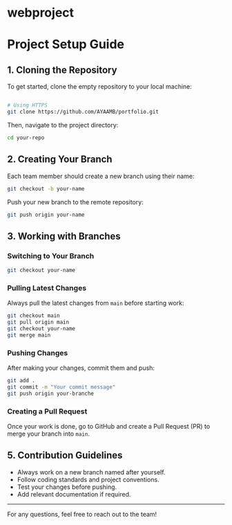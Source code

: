 # webproject
# Project Setup Guide

## 1. Cloning the Repository

To get started, clone the empty repository to your local machine:

```bash

# Using HTTPS
git clone https://github.com/AYAAMB/portfolio.git
```

Then, navigate to the project directory:

```bash
cd your-repo
```

## 2. Creating Your Branch

Each team member should create a new branch using their name:

```bash
git checkout -b your-name
```

Push your new branch to the remote repository:

```bash
git push origin your-name
```

## 3. Working with Branches

### Switching to Your Branch

```bash
git checkout your-name
```

### Pulling Latest Changes
Always pull the latest changes from `main` before starting work:

```bash
git checkout main
git pull origin main
git checkout your-name
git merge main
```

### Pushing Changes

After making your changes, commit them and push:

```bash
git add .
git commit -m "Your commit message"
git push origin your-branche
```

### Creating a Pull Request
Once your work is done, go to GitHub and create a Pull Request (PR) to merge your branch into `main`.


## 5. Contribution Guidelines

- Always work on a new branch named after yourself.
- Follow coding standards and project conventions.
- Test your changes before pushing.
- Add relevant documentation if required.

---
For any questions, feel free to reach out to the team!

